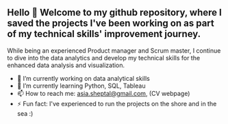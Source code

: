 ## Hello 👋 Welcome to my github repository, where I saved the projects I've been working on as part of my technical skills' improvement journey.
While being an experienced Product manager and Scrum master, I continue to dive into the data analytics and develop my technical skills for the enhanced data analysis and visualization.
- 🔭 I’m currently working on data analytical skills
- 🌱 I’m currently learning Python, SQL, Tableau
- 📫 How to reach me: asia.sheptal@gmail.com, (CV webpage)
- ⚡ Fun fact: I've experienced to run the projects on the shore and in the sea :)
